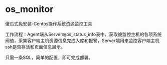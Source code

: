 # os_monitor
傻瓜式免安装-Centos操作系统资源监控工具

工作流程：Agent端从Server端os_status_info表中，获取被监控主机的各项系统阀值，采集客户端主机资源信息完成入库和报警，Server端用来监控客户端主机ssh是否存活和页面信息展示。

只需一条SQL，简单的配置，即可完成部署。


